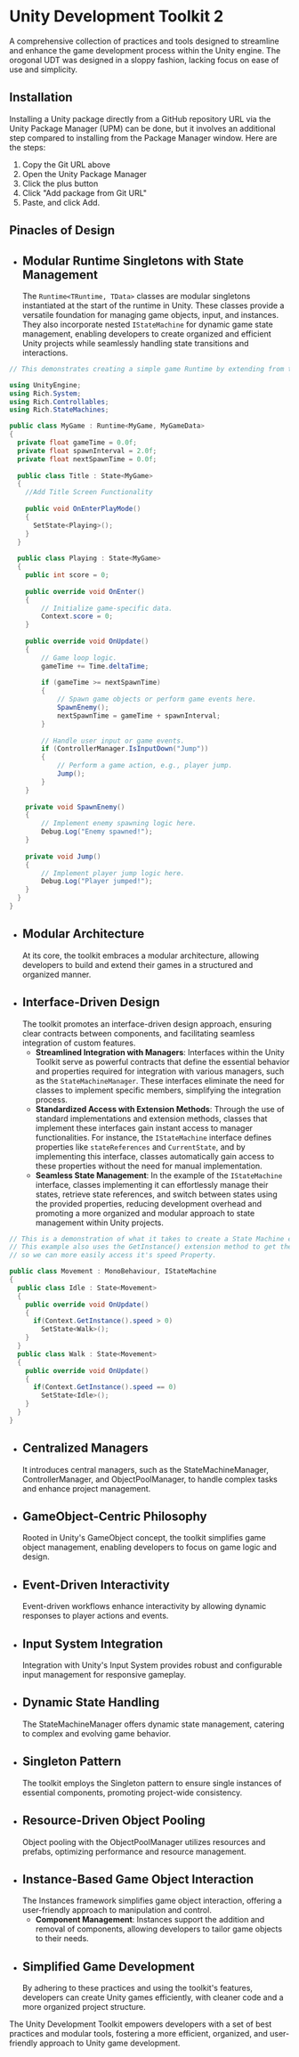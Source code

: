 # Unity Development Toolkit 2
A comprehensive collection of practices and tools designed to streamline and enhance the game development process within the Unity engine.
The orogonal UDT was designed in a sloppy fashion, lacking focus on ease of use and simplicity.

## Installation
Installing a Unity package directly from a GitHub repository URL via the Unity Package Manager (UPM) can be done, but it involves an additional step compared to installing from the Package Manager window. Here are the steps:

1. Copy the Git URL above
2. Open the Unity Package Manager
3. Click the plus button
4. Click "Add package from Git URL"
5. Paste, and click Add.

## Pinacles of Design
- Modular Runtime Singletons with State Management 
  -
  The `Runtime<TRuntime, TData>` classes are modular singletons instantiated at the start of the runtime in Unity. These classes provide a versatile foundation for managing game objects, input, and instances. They also incorporate nested `IStateMachine` for dynamic game state management, enabling developers to create organized and efficient Unity projects while seamlessly handling state transitions and interactions.
```c#
// This demonstrates creating a simple game Runtime by extending from the Runtime class.

using UnityEngine;
using Rich.System;
using Rich.Controllables;
using Rich.StateMachines;

public class MyGame : Runtime<MyGame, MyGameData>
{
  private float gameTime = 0.0f;
  private float spawnInterval = 2.0f;
  private float nextSpawnTime = 0.0f;
  
  public class Title : State<MyGame>
  {
    //Add Title Screen Functionality
  
    public void OnEnterPlayMode()
    {
      SetState<Playing>();
    }
  }
  
  public class Playing : State<MyGame>
  {
    public int score = 0;
  
    public override void OnEnter()
    {
        // Initialize game-specific data.
        Context.score = 0;
    }
  
    public override void OnUpdate()
    {
        // Game loop logic.
        gameTime += Time.deltaTime;
  
        if (gameTime >= nextSpawnTime)
        {
            // Spawn game objects or perform game events here.
            SpawnEnemy();
            nextSpawnTime = gameTime + spawnInterval;
        }
  
        // Handle user input or game events.
        if (ControllerManager.IsInputDown("Jump"))
        {
            // Perform a game action, e.g., player jump.
            Jump();
        }
    }
  
    private void SpawnEnemy()
    {
        // Implement enemy spawning logic here.
        Debug.Log("Enemy spawned!");
    }
  
    private void Jump()
    {
        // Implement player jump logic here.
        Debug.Log("Player jumped!");
    }
  }
}
```

- Modular Architecture
  -
  At its core, the toolkit embraces a modular architecture, allowing developers to build and extend their games in a structured and organized manner.
- Interface-Driven Design
  -
  The toolkit promotes an interface-driven design approach, ensuring clear contracts between components, and facilitating seamless integration of custom features.
  - **Streamlined Integration with Managers**: Interfaces within the Unity Toolkit serve as powerful contracts that define the essential behavior and properties required for integration with various managers, such as the `StateMachineManager`. These interfaces eliminate the need for classes to implement specific members, simplifying the integration process.
  - **Standardized Access with Extension Methods**: Through the use of standard implementations and extension methods, classes that implement these interfaces gain instant access to manager functionalities. For instance, the `IStateMachine` interface defines properties like `stateReferences` and `CurrentState`, and by implementing this interface, classes automatically gain access to these properties without the need for manual implementation.
  - **Seamless State Management**: In the example of the `IStateMachine` interface, classes implementing it can effortlessly manage their states, retrieve state references, and switch between states using the provided properties, reducing development overhead and promoting a more organized and modular approach to state management within Unity projects.
```c#
// This is a demonstration of what it takes to create a State Machine enabled MonoBehaviour. 
// This example also uses the GetInstance() extension method to get the UDT Instance associated with this GameObject, 
// so we can more easily access it's speed Property.

public class Movement : MonoBehaviour, IStateMachine
{
  public class Idle : State<Movement>
  {
    public override void OnUpdate()
    {
      if(Context.GetInstance().speed > 0)
        SetState<Walk>(); 
    }
  }
  public class Walk : State<Movement>
  {
    public override void OnUpdate()
    {
      if(Context.GetInstance().speed == 0)
        SetState<Idle>(); 
    }
  }
}
```
- Centralized Managers
  -
  It introduces central managers, such as the StateMachineManager, ControllerManager, and ObjectPoolManager, to handle complex tasks and enhance project management.
- GameObject-Centric Philosophy
  -
  Rooted in Unity's GameObject concept, the toolkit simplifies game object management, enabling developers to focus on game logic and design.
- Event-Driven Interactivity
  -
  Event-driven workflows enhance interactivity by allowing dynamic responses to player actions and events.
- Input System Integration
  -
  Integration with Unity's Input System provides robust and configurable input management for responsive gameplay.
- Dynamic State Handling
  -
  The StateMachineManager offers dynamic state management, catering to complex and evolving game behavior.
- Singleton Pattern
  -
  The toolkit employs the Singleton pattern to ensure single instances of essential components, promoting project-wide consistency.
- Resource-Driven Object Pooling
  -
  Object pooling with the ObjectPoolManager utilizes resources and prefabs, optimizing performance and resource management.
- Instance-Based Game Object Interaction
  -
  The Instances framework simplifies game object interaction, offering a user-friendly approach to manipulation and control.
  - **Component Management**: Instances support the addition and removal of components, allowing developers to tailor game objects to their needs.
- Simplified Game Development
  -
  By adhering to these practices and using the toolkit's features, developers can create Unity games efficiently, with cleaner code and a more organized project structure.

The Unity Development Toolkit empowers developers with a set of best practices and modular tools, fostering a more efficient, organized, and user-friendly approach to Unity game development.
